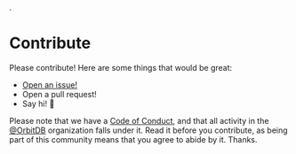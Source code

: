 .
# Contribute

Please contribute! Here are some things that would be great:

- [Open an issue!](https://github.com/orbitdb/orbit-db-kvstore/issues/new)
- Open a pull request!
- Say hi! :wave:

Please note that we have a [Code of Conduct](CODE_OF_CONDUCT.md), and that all activity in the [@OrbitDB](https://github.com/orbitdb) organization falls under it. Read it before you contribute, as being part of this community means that you agree to abide by it. Thanks.
